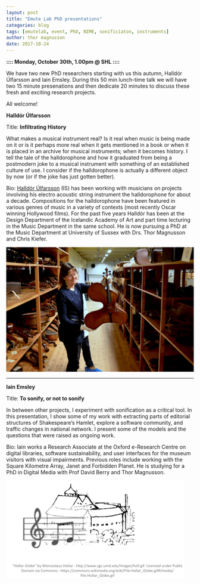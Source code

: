 ```yaml
---
layout: post
title: "Emute Lab PhD presentations"
categories: blog
tags: [emutelab, event, PhD, NIME, sonificiaton, instruments]
author: thor magnusson
date: 2017-10-24
---
```


<b>:::: Monday, October 30th, 1.00pm @ SHL ::::</b>

We have two new PhD researchers starting with us this autumn, Halldór Úlfarsson and Iain Emsley. During this 50 min lunch-time talk we will have two 15 minute presenations and then dedicate 20 minutes to discuss these fresh and exciting research projects. 

All welcome!

<b>Halldór Úlfarsson</b>

Title: <b>Infiltrating History</b>

What makes a musical instrument real? Is it real when music is being made on it or is it perhaps more real when it gets mentioned in a book or when it is placed in an archive for musical instruments; when it becomes history. I tell the tale of the halldorophone and how it graduated from being a postmodern joke to a musical instrument with something of an established culture of use. I consider if the halldorophone is actually a different object by now (or if the joke has just gotten better).

Bio: <a href="http://www.halldorulfarsson.info">Halldór Úlfarsson</a> (IS) has been working with musicians on projects involving his electro acoustic string instrument the halldorophone for about a decade. Compositions for the halldorophone have been featured in various genres of music in a variety of contexts (most recently Oscar winning Hollywood films). For the past five years Halldór has been at the Design Department of the Icelandic Academy of Art and part time lecturing in the Music Department in the same school. He is now pursuing a PhD at the Music Department at University of Sussex with Drs. Thor Magnusson and Chris Kiefer.

![Violin](/img/violbulge.jpg)

<hr>
<b>Iain Emsley</b>

Title: <b>To sonify, or not to sonify</b>

In between other projects, I experiment with sonification as a critical tool. In this presentation, I show some of my work with extracting parts of editorial structures of Shakespeare’s Hamlet, explore a software community, and traffic changes in national network. I present some of the models and the questions that were raised as ongoing work. 

Bio: Iain works a Research Associate at the Oxford e-Research Centre on digital libraries, software sustainability, and user interfaces for the museum visitors with visual impairments. Previous roles include working with the Square Kilometre Array, Janet and Forbidden Planet. He is studying for a PhD in Digital Media with Prof David Berry and Thor Magnusson. 

![Emsley](/img/emsley.png)
